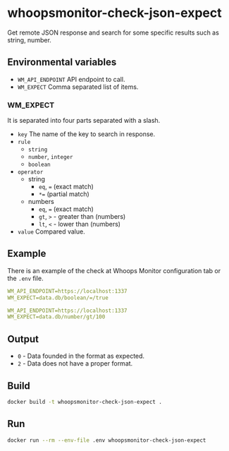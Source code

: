 # whoopsmonitor-check-json-expect

Get remote JSON response and search for some specific results such as string, number.

## Environmental variables

-   `WM_API_ENDPOINT` API endpoint to call.
-   `WM_EXPECT` Comma separated list of items.

### WM_EXPECT

It is separated into four parts separated with a slash.

-   `key` The name of the key to search in response.
-   `rule`
    -   `string`
    -   `number`, `integer`
    -   `boolean`
-   `operator`
    -   string
        -   `eq`, `=` (exact match)
        -   `*=` (partial match)
    -   numbers
        -   `eq`, `=` (exact match)
        -   `gt`, `>` - greater than (numbers)
        -   `lt`, `<` - lower than (numbers)
-   `value` Compared value.

## Example

There is an example of the check at Whoops Monitor configuration tab or the `.env` file.

```yaml
WM_API_ENDPOINT=https://localhost:1337
WM_EXPECT=data.db/boolean/=/true
```

```yaml
WM_API_ENDPOINT=https://localhost:1337
WM_EXPECT=data.db/number/gt/100
```

## Output

-   `0` - Data founded in the format as expected.
-   `2` - Data does not have a proper format.

## Build

```sh
docker build -t whoopsmonitor-check-json-expect .
```

## Run

```bash
docker run --rm --env-file .env whoopsmonitor-check-json-expect
```
